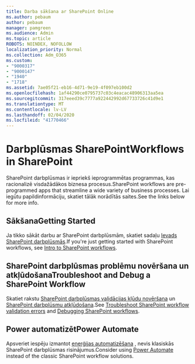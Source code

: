 ```yaml
---
title: Darba sākšana ar SharePoint Online
ms.author: pebaum
author: pebaum
manager: pamgreen
ms.audience: Admin
ms.topic: article
ROBOTS: NOINDEX, NOFOLLOW
localization_priority: Normal
ms.collection: Adm_O365
ms.custom:
- "9000317"
- "9000147"
- "1940"
- "1718"
ms.assetid: 7ae05f21-eb16-4d71-9e19-4f097eb100d2
ms.openlocfilehash: 1af44290ce0795737c03c4eacac48906313aa5ea
ms.sourcegitcommit: 317eeed39c7777a922442992d67733726c41d9e1
ms.translationtype: MT
ms.contentlocale: lv-LV
ms.lasthandoff: 02/04/2020
ms.locfileid: "41770466"
---
```

# <a name="workflows-in-sharepoint"></a><span data-ttu-id="88d44-102">Darbplūsmas SharePoint</span><span class="sxs-lookup"><span data-stu-id="88d44-102">Workflows in SharePoint</span></span>

<span data-ttu-id="88d44-103">SharePoint darbplūsmas ir iepriekš ieprogrammētas programmas, kas racionalizē visdažādākos biznesa procesus.</span><span class="sxs-lookup"><span data-stu-id="88d44-103">SharePoint workflows are pre-programmed apps that streamline a wide variety of business processes.</span></span> <span data-ttu-id="88d44-104">Lai iegūtu papildinformāciju, skatiet tālāk norādītās saites.</span><span class="sxs-lookup"><span data-stu-id="88d44-104">See the links below for more info.</span></span>

## <a name="getting-started"></a><span data-ttu-id="88d44-105">Sākšana</span><span class="sxs-lookup"><span data-stu-id="88d44-105">Getting Started</span></span>

<span data-ttu-id="88d44-106">Ja tikko sākāt darbu ar SharePoint darbplūsmām, skatiet sadaļu [Ievads SharePoint darbplūsmās](https://support.office.com/article/introduction-to-sharepoint-workflow-07982276-54e8-4e17-8699-5056eff4d9e3).</span><span class="sxs-lookup"><span data-stu-id="88d44-106">If you're just getting started with SharePoint workflows, see [Intro to SharePoint workflows](https://support.office.com/article/introduction-to-sharepoint-workflow-07982276-54e8-4e17-8699-5056eff4d9e3).</span></span>

## <a name="troubleshoot-and-debug-a-sharepoint-workflow"></a><span data-ttu-id="88d44-107">SharePoint darbplūsmas problēmu novēršana un atkļūdošana</span><span class="sxs-lookup"><span data-stu-id="88d44-107">Troubleshoot and Debug a SharePoint Workflow</span></span>

<span data-ttu-id="88d44-108">Skatiet rakstu [SharePoint darbplūsmas validācijas kļūdu novēršana](https://docs.microsoft.com/sharepoint/dev/general-development/troubleshooting-sharepoint-server-workflow-validation-errors-in-visio) un [SharePoint darbplūsmu atkļūdošana](https://docs.microsoft.com/sharepoint/dev/general-development/debugging-sharepoint-server-workflows).</span><span class="sxs-lookup"><span data-stu-id="88d44-108">See [Troubleshoot SharePoint workflow validation errors](https://docs.microsoft.com/sharepoint/dev/general-development/troubleshooting-sharepoint-server-workflow-validation-errors-in-visio) and [Debugging SharePoint workflows](https://docs.microsoft.com/sharepoint/dev/general-development/debugging-sharepoint-server-workflows).</span></span>

## <a name="power-automate"></a><span data-ttu-id="88d44-109">Power automatizēt</span><span class="sxs-lookup"><span data-stu-id="88d44-109">Power Automate</span></span>

<span data-ttu-id="88d44-110">Apsveriet iespēju izmantot [enerģijas automatizēšana](https://docs.microsoft.com/power-automate/modern-approvals) , nevis klasiskās SharePoint darbplūsmas risinājumus.</span><span class="sxs-lookup"><span data-stu-id="88d44-110">Consider using [Power Automate](https://docs.microsoft.com/power-automate/modern-approvals) instead of the classic SharePoint workflow solutions.</span></span>
